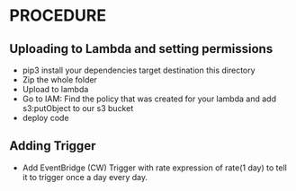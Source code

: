 # PROCEDURE

## Uploading to Lambda and setting permissions

- pip3 install your dependencies target destination this directory
- Zip the whole folder
- Upload to lambda
- Go to IAM: Find the policy that was created for your lambda and add s3:putObject to our s3 bucket
- deploy code
  
## Adding Trigger

- Add EventBridge (CW) Trigger with rate expression of rate(1 day) to tell it to trigger once a day every day.
